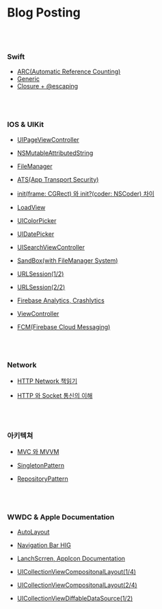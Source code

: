# Blog Posting





<br/><br/>

### Swift

* [ARC(Automatic Reference Counting)](https://github.com/haha1haka/iOS-Topics/issues/4)
* [Generic](https://github.com/haha1haka/iOS-Topics/issues/21)
* [Closure + @escaping](https://github.com/haha1haka/iOS-Topics/issues/8)

<br/><br/>

### IOS & UIKit



* [UIPageViewController](https://github.com/haha1haka/iOS-Topics/issues/23)

* [NSMutableAttributedString](https://github.com/haha1haka/iOS-Topics/issues/22)
* [FileManager](https://github.com/haha1haka/iOS-Topics/issues/19)

* [ATS(App Transport Security)](https://github.com/haha1haka/iOS-Topics/issues/28)

* [init(frame: CGRect) 와 init?(coder: NSCoder) 차이](https://github.com/haha1haka/iOS-Topics/issues/27) 

* [LoadView](https://github.com/haha1haka/iOS-Topics/issues/26)

* [UIColorPicker](https://github.com/haha1haka/iOS-Topics/issues/25)

* [UIDatePicker](https://github.com/haha1haka/iOS-Topics/issues/24)

* [UISearchViewController](https://github.com/haha1haka/iOS-Topics/issues/18)

* [SandBox(with FileManager System)](https://github.com/haha1haka/iOS-Topics/issues/16)

* [URLSession(1/2)](https://github.com/haha1haka/iOS-Topics/issues/13)

* [URLSession(2/2)](https://github.com/haha1haka/iOS-Topics/issues/14)

* [Firebase Analytics, Crashlytics](https://github.com/haha1haka/iOS-Topics/issues/15)

* [ViewController](https://github.com/haha1haka/iOS-Topics/issues/6)

* [FCM(Firebase Cloud Messaging)](https://github.com/haha1haka/iOS-Topics/issues/31)



<br/><br/>

### Network

* [HTTP Network 책읽기](https://github.com/haha1haka/iOS-Topics/issues/12)

* [HTTP 와 Socket 통신의 이해](https://github.com/haha1haka/iOS-Topics/issues/17)



<br/><br/>

### 아키텍쳐



* [MVC 와 MVVM](https://github.com/haha1haka/iOS-Topics/issues/29)

* [SingletonPattern](https://github.com/haha1haka/iOS-Topics/issues/30)

* [RepositoryPattern](https://github.com/haha1haka/iOS-Topics/issues/20)







<br/><br/>







### WWDC & Apple Documentation

* [AutoLayout](https://github.com/haha1haka/iOS-Topics/issues/11)
* [Navigation Bar HIG](https://github.com/haha1haka/iOS-Topics/issues/9)

* [LanchScrren, AppIcon Documentation](https://github.com/haha1haka/iOS-Topics/issues/10)

* [UICollectionViewCompositonalLayout(1/4)](https://github.com/haha1haka/iOS-Topics/issues/1)
* [UICollectionViewCompositonalLayout(2/4)](https://github.com/haha1haka/iOS-Topics/issues/2)

* [UICollectionViewDiffableDataSource(1/2)](https://github.com/haha1haka/iOS-Topics/issues/3)

